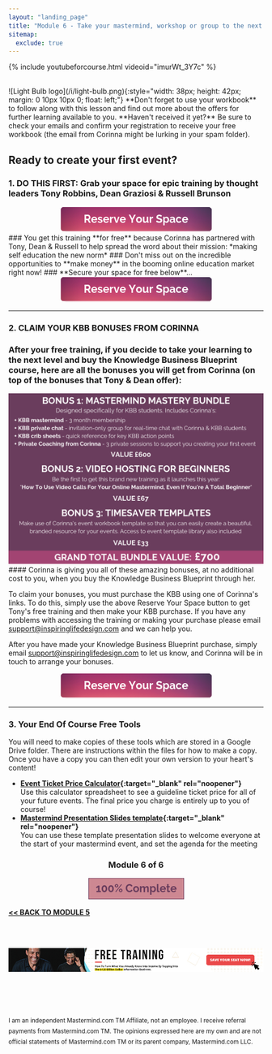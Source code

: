 ```yaml
---
layout: "landing_page"
title: "Module 6 - Take your mastermind, workshop or group to the next level"
sitemap:
  exclude: true  
---
```

 <div class="separator-2"></div>
 
{% include youtubeforcourse.html videoid="imurWt_3Y7c" %}

<br>
![Light Bulb logo](/i/light-bulb.png){:style="width: 38px; height: 42px; margin: 0 10px 10px 0; float: left;"}
**Don't forget to use your workbook** to follow along with this lesson and find out more about the offers for further learning available to you. **Haven't received it yet?** Be sure to check your emails and confirm your registration to receive your free workbook (the email from Corinna might be lurking in your spam folder).

## Ready to create your first event?
### **1. DO THIS FIRST:** Grab your space for **epic training** by thought leaders Tony Robbins, Dean Graziosi & Russell Brunson
<center>
<a href="http://bit.ly/freetrainingKBB" target="_blank" rel="nofollow noopener">
  <img src="/ff/masterminds/c19/buttons/reserve-your-space.png" alt="Reserve your space button">
</a>
</center>
### You get this training **for free** because Corinna has partnered with Tony, Dean & Russell to help spread the word about their mission:  *making self education the new norm*
### Don't miss out on the incredible opportunities to **make money** in the booming online education market right now!
### **Secure your space for free below**...
<center>
<a href="http://bit.ly/freetrainingKBB" target="_blank" rel="nofollow noopener">
  <img src="/ff/masterminds/c19/buttons/reserve-your-space.png" alt="Reserve your space button">
</a>
</center>

***

### **2. CLAIM YOUR KBB BONUSES FROM CORINNA**

### After your free training, if you decide to take your learning to the next level and buy the Knowledge Business Blueprint course, here are all the bonuses you will get from Corinna (on top of the bonuses that Tony & Dean offer):

<img src="/i/ff/mastermindcourse/bonuses.png" alt="Corinna is offering 3 special bonuses when purchasing the KBB through her. First is her Mastermind Mastery Bundle valued at £600, second is her new training How to use video calls for your online mastermind even if you are a total beginner which will retail at £67 and third is a timesaver templates bundle worth £33">

<br>
#### Corinna is giving you all of these amazing bonuses, at no additional cost to you, when you buy the Knowledge Business Blueprint through her.

To claim your bonuses, you must purchase the KBB using one of Corinna's links. To do this, simply use the above Reserve Your Space button to get Tony's free training and then make your KBB purchase. If you have any problems with accessing the training or making your purchase please email support@inspiringlifedesign.com and we can help you.

After you have made your Knowledge Business Blueprint purchase, simply email support@inspiringlifedesign.com to let us know, and Corinna will be in touch to arrange your bonuses.

<center>
<a href="http://bit.ly/freetrainingKBB" target="_blank" rel="nofollow noopener">
  <img src="/ff/masterminds/c19/buttons/reserve-your-space.png" alt="Reserve your space button">
</a>
</center>

***

### **3. Your End Of Course Free Tools**
You will need to make copies of these tools which are stored in a Google Drive folder. There are instructions within the files for how to make a copy. Once you have a copy you can then edit your own version to your heart's content!

- **[Event Ticket Price Calculator](https://docs.google.com/spreadsheets/d/1YZoHOS-a82RYUWJqz0ypfw2p5I3lt3ryA0PuhMUbGlo/edit?usp=sharing){:target="_blank" rel="noopener"}**<br>
Use this calculator spreadsheet to see a guideline ticket price for all of your future events. The final price you charge is entirely up to you of course!<br>
- **[Mastermind Presentation Slides template](https://docs.google.com/presentation/d/1FWcdzsP1xx-NOIv_agqtAk-y03Vn0FGJcFhatJnqsGM/edit?usp=sharing){:target="_blank" rel="noopener"}**<br>
You can use these template presentation slides to welcome everyone at the start of your mastermind event, and set the agenda for the meeting

<center>
<h3>Module 6 of 6</h3>
<img src="/i/ff/mastermindcourse/progressbar6.png" alt="Progress bar 100% complete">
</center>

**[<< BACK TO MODULE 5](/ff/masterminds/c19/modules/module-5)**

<br><br>
<center>
<a href="https://dgachieve.com/joining?source=ILDmmcoursebanner&a=1899" target="blank" rel="nofollow noopener"><img src="/i/ads/kbb/970x90.jpg" /></a>
</center>

<br><br><br> 

<sub>I am an independent Mastermind.com TM Affiliate, not an employee. I receive referral payments from Mastermind.com TM. The opinions expressed here are my own and are not official statements of Mastermind.com TM or its parent company, Mastermind.com LLC.</sub>